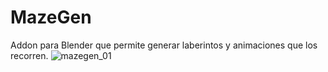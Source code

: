 # MazeGen
Addon para Blender que permite generar laberintos y animaciones que los recorren.
![mazegen_01](https://user-images.githubusercontent.com/92323990/171994106-5b812e5e-2171-4ee9-be7f-cb91866f95e1.gif)
